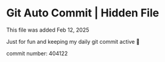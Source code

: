# Git Auto Commit | Hidden File

This file was added Feb 12, 2025

Just for fun and keeping my daily git commit active 🤪

commit number: 404122
